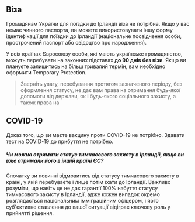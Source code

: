 ## Віза
Громадянам України для поїздки до Ірландії віза не потрібна. Якщо у вас немає чинного паспорта, ви можете використовувати іншу форму ідентифікації для поїздки до Ірландії (національне посвідчення особи, прострочений паспорт або свідоцтво про народження).

У всіх країнах Євросоюзу особи, які мають українське громадянство, можуть перебувати на законних підставах **до 90 днів без візи**. Якщо ви плануєте залишитись на більш тривалий термін, вам необхідно оформити Temporary Protection.
>Зверніть увагу, перебування протягом зазначеного періоду, без оформлення статусу, не дає вам права на отримання будь-якої допомоги від держави, як і будь-якого соціального захисту, а також права на 
## COVID-19
Доказ того, що ви маєте вакцину проти COVID-19 не потрібно. Здавати тест на COVID-19 до прибуття не потрібно.
##### Чи можна отримати статус тимчасового захисту в Ірландії, якщо ви вже отримали його в іншій країні ЄС?
Спочатку ви повинні відмовитись від статусу тимчасового захисту в країні, у якій перебуваєте і лише потім їхати до Ірландії. Важливо розуміти, що навіть це не дає гарантії 100% набуття статусу тимчасового захисту в Ірландії, адже кожен випадок окремо розглядається національним імміграційним офіцером, і його суб'єктивне ставлення до вашої ситуації відіграє ключову роль у прийнятті рішення.

